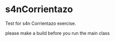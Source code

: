 # s4nCorrientazo

Test for s4n Corrientazo exercise.

please make a build before you run the main class
